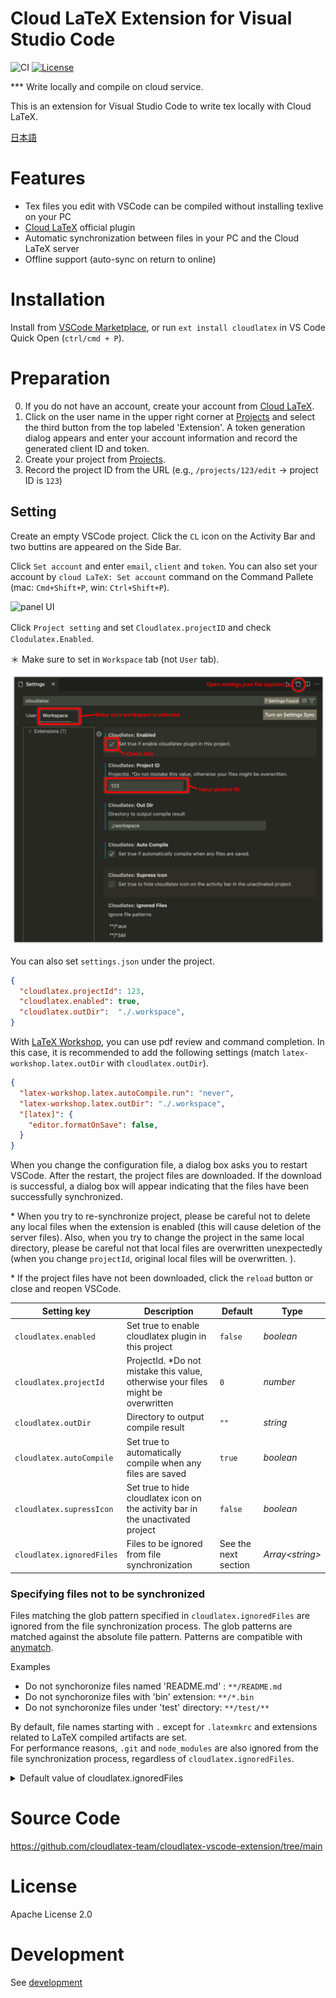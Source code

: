 # Cloud LaTeX Extension for Visual Studio Code

![CI](https://github.com/cloudlatex-team/cloudlatex-vscode-extension/workflows/build/badge.svg)
[![License](https://img.shields.io/badge/License-Apache%202.0-blue.svg)](https://opensource.org/licenses/Apache-2.0)

\*\*\* Write locally and compile on cloud service.

This is an extension for Visual Studio Code to write tex locally with Cloud LaTeX.

[日本語](https://github.com/cloudlatex-team/cloudlatex-vscode-extension/blob/main/docs/README_ja.md)

# Features

- Tex files you edit with VSCode can be compiled without installing texlive on your PC
- [Cloud LaTeX](https://cloudlatex.io/) official plugin
- Automatic synchronization between files in your PC and the Cloud LaTeX server
- Offline support (auto-sync on return to online)

# Installation

Install from [VSCode Marketplace](https://marketplace.visualstudio.com/items?itemName=cloudlatex.cloudlatex), or run `ext install cloudlatex` in VS Code Quick Open (`ctrl/cmd + P`).

# Preparation

0. If you do not have an account, create your account from [Cloud LaTeX](https://cloudlatex.io/).
1. Click on the user name in the upper right corner at [Projects](https://cloudlatex.io/projects) and select the third button from the top labeled 'Extension'. A token generation dialog appears and enter your account information and record the generated client ID and token.
2. Create your project from [Projects](https://cloudlatex.io/projects).
3. Record the project ID from the URL (e.g., `/projects/123/edit` -> project ID is `123`)

## Setting

Create an empty VSCode project.
Click the `CL` icon on the Activity Bar and two buttins are appeared on the Side Bar.

Click `Set account` and enter `email`, `client` and `token`.
You can also set your account by `cloud LaTeX: Set account` command on the Command Pallete (mac: `Cmd+Shift+P`, win: `Ctrl+Shift+P`).

<img src="https://github.com/cloudlatex-team/cloudlatex-vscode-extension/raw/main/docs/panel.png" alt="panel UI" width="240px">

Click `Project setting` and set `Cloudlatex.projectID` and check 　`Clodulatex.Enabled`.

＊ Make sure to set in `Workspace` tab (not `User` tab).

<img src="https://github.com/cloudlatex-team/cloudlatex-vscode-extension/raw/main/docs/setting.png" alt="setting UI" width="600px">

You can also set `settings.json` under the project.

```settings.json
{
  "cloudlatex.projectId": 123,
  "cloudlatex.enabled": true,
  "cloudlatex.outDir":  "./.workspace",
}
```

With [LaTeX Workshop](https://marketplace.visualstudio.com/items?itemName=James-Yu.latex-workshop), you can use pdf review and command completion.
In this case, it is recommended to add the following settings (match `latex-workshop.latex.outDir` with `cloudlatex.outDir`).

```setting.json
{
  "latex-workshop.latex.autoCompile.run": "never",
  "latex-workshop.latex.outDir": "./.workspace",
  "[latex]": {
    "editor.formatOnSave": false,
  }
}
```

When you change the configuration file, a dialog box asks you to restart VSCode.
After the restart, the project files are downloaded.
If the download is successful, a dialog box will appear indicating that the files have been successfully synchronized.

\* When you try to re-synchronize project, please be careful not to delete any local files when the extension is enabled (this will cause deletion of the server files). Also, when you try to change the project in the same local directory, please be careful not that local files are overwritten unexpectedly (when you change `projectId`, original local files will be overwritten. ).

\* If the project files have not been downloaded, click the `reload` button or close and reopen VSCode.

| Setting key               | Description                                                                       | Default              | Type              |
| ------------------------- | --------------------------------------------------------------------------------- | -------------------- | ----------------- |
| `cloudlatex.enabled`      | Set true to enable cloudlatex plugin in this project                              | `false`              | _boolean_         |
| `cloudlatex.projectId`    | ProjectId. \*Do not mistake this value, otherwise your files might be overwritten | `0`                  | _number_          |
| `cloudlatex.outDir`       | Directory to output compile result                                                | `""`                 | _string_          |
| `cloudlatex.autoCompile`  | Set true to automatically compile when any files are saved                        | `true`               | _boolean_         |
| `cloudlatex.supressIcon`  | Set true to hide cloudlatex icon on the activity bar in the unactivated project   | `false`              | _boolean_         |
| `cloudlatex.ignoredFiles` | Files to be ignored from file synchronization                                     | See the next section | _Array\<string\>_ |

### Specifying files not to be synchronized

Files matching the glob pattern specified in `cloudlatex.ignoredFiles` are ignored from the file synchronization process. The glob patterns are matched against the absolute file pattern.
Patterns are compatible with [anymatch](https://github.com/micromatch/anymatch).

Examples

- Do not synchoronize files named 'README.md' : `**/README.md`
- Do not synchoronize files with 'bin' extension: `**/*.bin`
- Do not synchoronize files under 'test' directory: `**/test/**`

By default, file names starting with `.` except for `.latexmkrc` and extensions related to LaTeX compiled artifacts are set.  
For performance reasons, `.git` and `node_modules` are also ignored from the file synchronization process, regardless of `cloudlatex.ignoredFiles`.

<details>
<summary>Default value of cloudlatex.ignoredFiles </summary>

```
[
  "**/*.aux",
  "**/*.bbl",
  "**/*.bcf",
  "**/*.blg",
  "**/*.idx",
  "**/*.ind",
  "**/*.lof",
  "**/*.lot",
  "**/*.out",
  "**/*.toc",
  "**/*.acn",
  "**/*.acr",
  "**/*.alg",
  "**/*.glg",
  "**/*.glo",
  "**/*.gls",
  "**/*.ist",
  "**/*.fls",
  "**/*.log",
  "**/*.nav",
  "**/*.snm",
  "**/*.fdb_latexmk",
  "**/*.synctex.gz",
  "**/*.synctex\\(busy\\)",
  "**/*.synctex.gz\\(busy\\)",
  "**/*.run.xml",
  "**/.vscode/**",
  "**/.!(latexmkrc)"
]
```

</details>

# Source Code

https://github.com/cloudlatex-team/cloudlatex-vscode-extension/tree/main

# License

Apache License 2.0

# Development
See [development](docs/development.md)